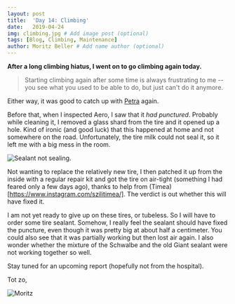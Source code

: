 ```yaml
---
layout: post
title:  'Day 14: Climbing'
date:   2019-04-24
img: climbing.jpg # Add image post (optional)
tags: [Blog, Climbing, Maintenance]
author: Moritz Beller # Add name author (optional)
---
```


**After a long climbing hiatus, I went on to go climbing again
  today.**

> Starting climbing again after some time is always frustrating to me
  -- you see what you used to be able to do, but just can't do it
  anymore.

Either way, it was good to catch up with
[Petra](https://twitter.com/petraschoof) again.

Before that, when I inspected Aero, I saw that it *had
punctured*. Probably while cleaning it, I removed a glass shard from
the tire and it opened up a hole. Kind of ironic (and good luck) that
this happened at home and not somewhere on the road. Unfortunately,
the tire milk could not seal it, so it left me with a big mess in the
room.

![Sealant not sealing.]({{site.baseurl}}/assets/img/tire_sealant.jpg)

Not wanting to replace the relatively new tire, I then patched it up
from the inside with a regular repair kit and got the tire on
air-tight (something I had feared only a few days ago), thanks to help
from (Timea)[https://www.instagram.com/szilitimea/]. The verdict is
out whether this will have fixed it.

I am not yet ready to give up on these tires, or tubeless. So I will
have to order some tire sealant. Somehow, I really feel the sealant
should have fixed the puncture, even though it was pretty big at about
half a centimeter. You could also see that it was partially working
but then lost air again. I also wonder whether the mixture of the
Schwalbe and the old Giant sealant were not working together so well.

Stay tuned for an upcoming report (hopefully not from the hospital).

Tot zo,

![Moritz]({{site.baseurl}}/assets/img/moritz.png)
